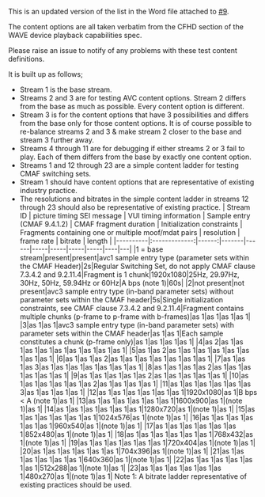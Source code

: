 This is an updated version of the list in the Word file attached to [#9](https://github.com/cta-wave/Test-Content-Generation/issues/9).

The content options are all taken verbatim from the CFHD section of the WAVE device playback capabilities spec.

Please raise an issue to notify of any problems with these test content definitions.

It is built up as follows;
* Stream 1 is the base stream.
* Streams 2 and 3 are for testing AVC content options. Stream 2 differs from the base as much as possible. Every content option is different.
* Stream 3 is for the content options that have 3 possibilities and differs from the base only for those content options. It is of course possible to re-balance streams 2 and 3 & make stream 2 closer to the base and stream 3 further away.
* Streams 4 through 11 are for debugging if either streams 2 or 3 fail to play. Each of them differs from the base by exactly one content option.
* Streams 1 and 12 through 23 are a simple content ladder for testing CMAF switching sets.
* Stream 1 should have content options that are representative of existing industry practice. 
* The resolutions and bitrates in the simple content ladder in streams 12 through 23 should also be representative of existing practice.
| Stream ID | picture timing SEI message | VUI timing information | Sample entry (CMAF 9.4.1.2) | CMAF fragment duration | Initialization constraints | Fragments containing one or multiple moof/mdat pairs | resolution | frame rate | bitrate | length |
|----------|:-------------:|------:|-------|------|-----|-----|-----|-----|----|---|
|1 = base stream|present|present|avc1 sample entry type (parameter sets within the CMAF Header)|2s|Regular Switching Set, do not apply CMAF clause 7.3.4.2 and 9.2.11.4|Fragment is 1 chunk|1920x1080|25Hz, 29.97Hz, 30Hz, 50Hz, 59.94Hz or 60Hz|A bps (note 1)|60s|
|2|not present|not present|avc3 sample entry type (in-band parameter sets) without parameter sets within the CMAF header|5s|Single initialization constraints, see CMAF clause 7.3.4.2 and 9.2.11.4|Fragment contains multiple chunks (p-frame to p-frame with b-frames)|as 1|as 1|as 1|as 1|
|3|as 1|as 1|avc3 sample entry type (in-band parameter sets) with parameter sets within the CMAF header|as 1|as 1|Each sample constitutes a chunk (p-frame only)|as 1|as 1|as 1|as 1|
|4|as 2|as 1|as 1|as 1|as 1|as 1|as 1|as 1|as 1|as 1|
|5|as 1|as 2|as 1|as 1|as 1|as 1|as 1|as 1|as 1|as 1|
|6|as 1|as 1|as 2|as 1|as 1|as 1|as 1|as 1|as 1|as 1|
|7|as 1|as 1|as 3|as 1|as 1|as 1|as 1|as 1|as 1|as 1|
|8|as 1|as 1|as 1|as 2|as 1|as 1|as 1|as 1|as 1|as 1|
|9|as 1|as 1|as 1|as 1|as 2|as 1|as 1|as 1|as 1|as 1|
|10|as 1|as 1|as 1|as 1|as 1|as 2|as 1|as 1|as 1|as 1|
|11|as 1|as 1|as 1|as 1|as 1|as 3|as 1|as 1|as 1|as 1|
|12|as 1|as 1|as 1|as 1|as 1|as 1|1920x1080|as 1|B bps < A (note 1)|as 1|
|13|as 1|as 1|as 1|as 1|as 1|as 1|1600x900|as 1|(note 1)|as 1|
|14|as 1|as 1|as 1|as 1|as 1|as 1|1280x720|as 1|(note 1)|as 1|
|15|as 1|as 1|as 1|as 1|as 1|as 1|1024x576|as 1|(note 1)|as 1|
|16|as 1|as 1|as 1|as 1|as 1|as 1|960x540|as 1|(note 1)|as 1|
|17|as 1|as 1|as 1|as 1|as 1|as 1|852x480|as 1|(note 1)|as 1|
|18|as 1|as 1|as 1|as 1|as 1|as 1|768x432|as 1|(note 1)|as 1|
|19|as 1|as 1|as 1|as 1|as 1|as 1|720x404|as 1|(note 1)|as 1|
|20|as 1|as 1|as 1|as 1|as 1|as 1|704x396|as 1|(note 1)|as 1|
|21|as 1|as 1|as 1|as 1|as 1|as 1|640x360|as 1|(note 1)|as 1|
|22|as 1|as 1|as 1|as 1|as 1|as 1|512x288|as 1|(note 1)|as 1|
|23|as 1|as 1|as 1|as 1|as 1|as 1|480x270|as 1|(note 1)|as 1|
Note 1: A bitrate ladder representative of existing practices should be used.